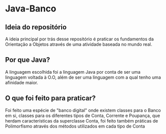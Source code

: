 # Java-Banco

## Ideia do repositório

A ideia principal por trás desse repositório é praticar os fundamentos da Orientação a Objetos através de uma atividade baseada no mundo real.

## Por que Java?

A linguagem escolhida foi a linguagem Java por conta de ser uma linguagem voltada à O.O, além de ser uma linguagem com a qual tenho uma afinidade maior.

## O que foi feito para praticar?

Foi feito uma espécie de "banco digital" onde existem classes para o Banco em si, classes para os diferentes tipos de Conta, Corrente e Poupança, que herdam características da superclasse Conta, foi feito também práticas de Polimorfismo através dos métodos utilizados em cada tipo de Conta

